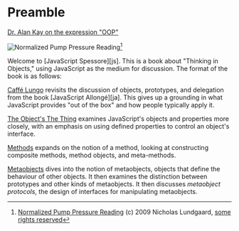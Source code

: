 # Preamble

[Dr. Alan Kay on the expression "OOP"](images/oop.png)

![Normalized Pump Pressure Reading](images/nalundgaard.jpg)[^nalundgaard]

[^nalundgaard]: [Normalized Pump Pressure Reading](http://www.flickr.com/photos/nalundgaard/3163040635) (c) 2009 Nicholas Lundgaard, [some rights reserved](http://creativecommons.org/licenses/by-sa/2.0/deed.en)

Welcome to [JavaScript Spessore][js]. This is a book about "Thinking in Objects," using JavaScript as the medium for discussion. The format of the book is as follows:

[Caffé Lungo](#lungo) revisits the discussion of objects, prototypes, and delegation from the book [JavaScript Allongé][ja]. This gives up a grounding in what JavaScript provides "out of the box" and how people typically apply it.

[The Object's The Thing](#object) examines JavaScript's objects and properties more closely, with an emphasis on using defined properties to control an object's interface.

[Methods](#methods) expands on the notion of a method, looking at constructing composite methods, method objects, and meta-methods.

[Metaobjects](#metaobjects) dives into the notion of metaobjects, objects that define the behaviour of other objects. It then examines the distinction between prototypes and other kinds of metaobjects. It then discusses *metaobject protocols*, the design of interfaces for manipulating metaobjects.